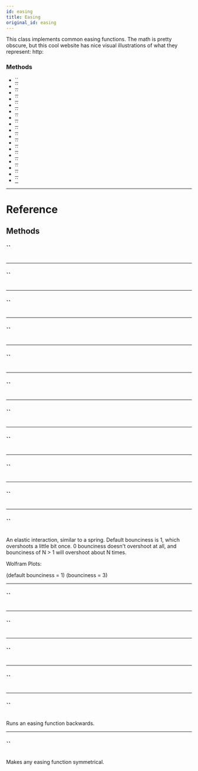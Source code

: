 ```yaml
---
id: easing
title: Easing
original_id: easing
---
```


This class implements common easing functions. The math is pretty obscure, but this cool website has nice visual illustrations of what they represent: http:

### Methods

- [``](easing.md#step0)
- [``](easing.md#step1)
- [``](easing.md#linear)
- [``](easing.md#ease)
- [``](easing.md#quad)
- [``](easing.md#cubic)
- [``](easing.md#poly)
- [``](easing.md#sin)
- [``](easing.md#circle)
- [``](easing.md#exp)
- [``](easing.md#elastic)
- [``](easing.md#back)
- [``](easing.md#bounce)
- [``](easing.md#bezier)
- [``](easing.md#in)
- [``](easing.md#out)
- [``](easing.md#inout)

---

# Reference

## Methods

### ``

```jsx
```

---

### ``

```jsx
```

---

### ``

```jsx
```

---

### ``

```jsx
```

---

### ``

```jsx
```

---

### ``

```jsx
```

---

### ``

```jsx
```

---

### ``

```jsx
```

---

### ``

```jsx
```

---

### ``

```jsx
```

---

### ``

```jsx
```

An elastic interaction, similar to a spring. Default bounciness is 1, which overshoots a little bit once. 0 bounciness doesn't overshoot at all, and bounciness of N &gt; 1 will overshoot about N times.

Wolfram Plots:

(default bounciness = 1) (bounciness = 3)

---

### ``

```jsx
```

---

### ``

```jsx
```

---

### ``

```jsx
```

---

### ``

```jsx
```

---

### ``

```jsx
```

Runs an easing function backwards.

---

### ``

```jsx
```

Makes any easing function symmetrical.
